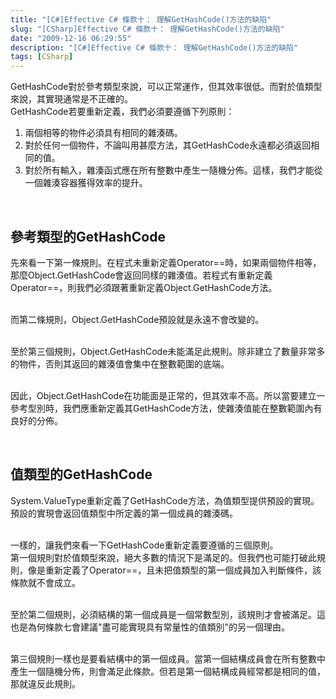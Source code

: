 ```yaml
---
title: "[C#]Effective C# 條款十： 理解GetHashCode()方法的缺陷"
slug: "[CSharp]Effective C# 條款十： 理解GetHashCode()方法的缺陷"
date: "2009-12-16 06:29:55"
description: "[C#]Effective C# 條款十： 理解GetHashCode()方法的缺陷"
tags: [CSharp]
---
```


<p>
	GetHashCode對於參考類型來說，可以正常運作，但其效率很低。而對於值類型來說，其實現通常是不正確的。<br />
	GetHashCode若要重新定義，我們必須要遵循下列原則：</p>
<ol>
	<li>
		兩個相等的物件必須具有相同的雜湊碼。</li>
	<li>
		對於任何一個物件，不論叫用甚麼方法，其GetHashCode永遠都必須返回相同的值。</li>
	<li>
		對於所有輸入，雜湊函式應在所有整數中產生一隨機分佈。這樣，我們才能從一個雜湊容器獲得效率的提升。</li>
</ol>
<p>
	 </p>
<h2>
	參考類型的GetHashCode</h2>
<p>
	先來看一下第一條規則。在程式未重新定義Operator==時，如果兩個物件相等，那麼Object.GetHashCode會返回同樣的雜湊值。若程式有重新定義Operator==，則我們必須跟著重新定義Object.GetHashCode方法。</p>
<p>
	<br />
	而第二條規則，Object.GetHashCode預設就是永遠不會改變的。</p>
<p>
	<br />
	至於第三個規則，Object.GetHashCode未能滿足此規則。除非建立了數量非常多的物件，否則其返回的雜湊值會集中在整數範圍的底端。</p>
<p>
	<br />
	因此，Object.GetHashCode在功能面是正常的，但其效率不高。所以當要建立一參考型別時，我們應重新定義其GetHashCode方法，使雜湊值能在整數範圍內有良好的分佈。</p>
<p>
	 </p>
<h2>
	值類型的GetHashCode</h2>
<p>
	System.ValueType重新定義了GetHashCode方法，為值類型提供預設的實現。預設的實現會返回值類型中所定義的第一個成員的雜湊碼。</p>
<p>
	<br />
	一樣的，讓我們來看一下GetHashCode重新定義要遵循的三個原則。<br />
	第一個規則對於值類型來說，絕大多數的情況下是滿足的。但我們也可能打破此規則，像是重新定義了Operator==，且未把值類型的第一個成員加入判斷條件，該條款就不會成立。</p>
<p>
	<br />
	至於第二個規則，必須結構的第一個成員是一個常數型別，該規則才會被滿足。這也是為何條款七會建議"盡可能實現具有常量性的值類別"的另一個理由。</p>
<p>
	<br />
	第三個規則一樣也是要看結構中的第一個成員。當第一個結構成員會在所有整數中產生一個隨機分佈，則會滿足此條款。但若是第一個結構成員經常都是相同的值，那就違反此規則。</p>
